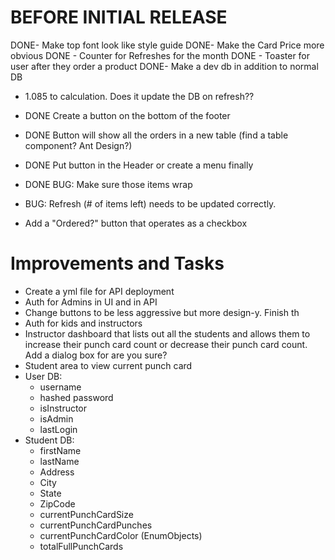 # BEFORE INITIAL RELEASE

DONE- Make top font look like style guide
DONE- Make the Card Price more obvious
DONE - Counter for Refreshes for the month
DONE - Toaster for user after they order a product
DONE- Make a dev db in addition to normal DB

- 1.085 to calculation. Does it update the DB on refresh??

- DONE Create a button on the bottom of the footer
- DONE Button will show all the orders in a new table (find a table component? Ant Design?)
- DONE Put button in the Header or create a menu finally
- DONE BUG: Make sure those items wrap
- BUG: Refresh (# of items left) needs to be updated correctly.
- Add a "Ordered?" button that operates as a checkbox

# Improvements and Tasks

- Create a yml file for API deployment
- Auth for Admins in UI and in API
- Change buttons to be less aggressive but more design-y. Finish th
- Auth for kids and instructors
- Instructor dashboard that lists out all the students and allows them to increase their punch card count or decrease their punch card count. Add a dialog box for are you sure?
- Student area to view current punch card
- User DB:
  - username
  - hashed password
  - isInstructor
  - isAdmin
  - lastLogin
- Student DB:
  - firstName
  - lastName
  - Address
  - City
  - State
  - ZipCode
  - currentPunchCardSize
  - currentPunchCardPunches
  - currentPunchCardColor (EnumObjects)
  - totalFullPunchCards

